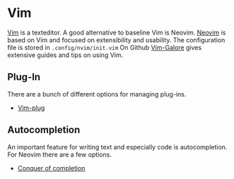 # Vim

[Vim](https://github.com/vim/vim) is a texteditor.
A good alternative to baseline Vim is Neovim.
[Neovim](https://github.com/neovim/neovim) is based on Vim and focused
on extensibility and usability.
The configuration file is stored in `.config/nvim/init.vim`
On Github [Vim-Galore](https://github.com/mhinz/vim-galore) gives extensive guides and tips on using
Vim.

## Plug-In

There are a bunch of different options for managing plug-ins.

- [Vim-plug](vim-plug.md)

## Autocompletion

An important feature for writing text and especially code is autocompletion.
For Neovim there are a few options.

- [Conquer of completion](coc.md)
